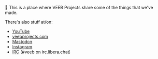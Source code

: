 👋 This is a place where VEEB Projects share some of the things that we've made.

There's also stuff at/on:

- [YouTube](https://www.youtube.com/channel/UCz5BOU9J9pB_O0B8-rDjCWQ)
- [veebprojects.com](https://veeb.ch/projects)
- <a rel="me" href="https://fosstodon.org/@veeb">Mastodon</a>
- [Instagram](https://www.instagram.com/v_e_e_b/)
- [IRC](https://web.libera.chat/?nick=LotOfFroth%3F#veeb) (#veeb on irc.libera.chat)

<!---
veebch/veebch is a ✨ special ✨ repository because its `README.md` (this file) appears on your GitHub profile.
You can click the Preview link to take a look at your changes.
--->
